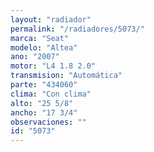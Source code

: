 ```yaml
---
layout: "radiador"
permalink: "/radiadores/5073/"
marca: "Seat"
modelo: "Altea"
ano: "2007"
motor: "L4 1.8 2.0"
transmision: "Automática"
parte: "434060"
clima: "Con clima"
alto: "25 5/8"
ancho: "17 3/4"
observaciones: ""
id: "5073"
---
```


